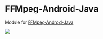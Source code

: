 # FFMpeg-Android-Java
Module for [FFMpeg-Android-Java](https://github.com/WritingMinds/ffmpeg-android-java)


[![](https://www.jitpack.io/v/Tornaco/FFMpeg-Android-Java.svg)](https://www.jitpack.io/#Tornaco/FFMpeg-Android-Java)
